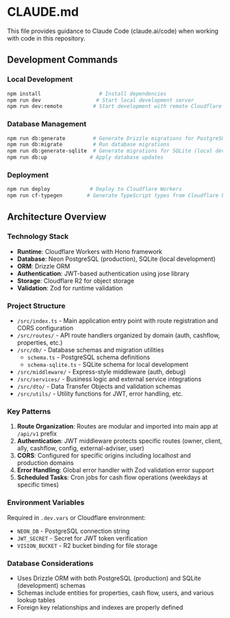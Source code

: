 # CLAUDE.md

This file provides guidance to Claude Code (claude.ai/code) when working with code in this repository.

## Development Commands

### Local Development
```bash
npm install                   # Install dependencies
npm run dev                  # Start local development server
npm run dev:remote          # Start development with remote Cloudflare environment
```

### Database Management
```bash
npm run db:generate         # Generate Drizzle migrations for PostgreSQL
npm run db:migrate          # Run database migrations
npm run db:generate-sqlite  # Generate migrations for SQLite (local dev)
npm run db:up              # Apply database updates
```

### Deployment
```bash
npm run deploy             # Deploy to Cloudflare Workers
npm run cf-typegen        # Generate TypeScript types from Cloudflare bindings
```

## Architecture Overview

### Technology Stack
- **Runtime**: Cloudflare Workers with Hono framework
- **Database**: Neon PostgreSQL (production), SQLite (local development)
- **ORM**: Drizzle ORM
- **Authentication**: JWT-based authentication using jose library
- **Storage**: Cloudflare R2 for object storage
- **Validation**: Zod for runtime validation

### Project Structure
- `/src/index.ts` - Main application entry point with route registration and CORS configuration
- `/src/routes/` - API route handlers organized by domain (auth, cashflow, properties, etc.)
- `/src/db/` - Database schemas and migration utilities
  - `schema.ts` - PostgreSQL schema definitions
  - `schema-sqlite.ts` - SQLite schema for local development
- `/src/middleware/` - Express-style middleware (auth, debug)
- `/src/services/` - Business logic and external service integrations
- `/src/dto/` - Data Transfer Objects and validation schemas
- `/src/utils/` - Utility functions for JWT, error handling, etc.

### Key Patterns

1. **Route Organization**: Routes are modular and imported into main app at `/api/v1` prefix
2. **Authentication**: JWT middleware protects specific routes (owner, client, ally, cashflow, config, external-adviser, user)
3. **CORS**: Configured for specific origins including localhost and production domains
4. **Error Handling**: Global error handler with Zod validation error support
5. **Scheduled Tasks**: Cron jobs for cash flow operations (weekdays at specific times)

### Environment Variables
Required in `.dev.vars` or Cloudflare environment:
- `NEON_DB` - PostgreSQL connection string
- `JWT_SECRET` - Secret for JWT token verification
- `VISION_BUCKET` - R2 bucket binding for file storage

### Database Considerations
- Uses Drizzle ORM with both PostgreSQL (production) and SQLite (development) schemas
- Schemas include entities for properties, cash flow, users, and various lookup tables
- Foreign key relationships and indexes are properly defined